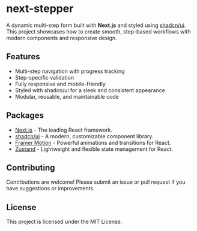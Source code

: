 # next-stepper

A dynamic multi-step form built with **Next.js** and styled using
[shadcn/ui](https://ui.shadcn.com/). This project showcases how to create
smooth, step-based workflows with modern components and responsive design.

## Features

- Multi-step navigation with progress tracking
- Step-specific validation
- Fully responsive and mobile-friendly
- Styled with shadcn/ui for a sleek and consistent appearance
- Modular, reusable, and maintainable code

## Packages

- [Next.js](https://nextjs.org/) - The leading React framework.
- [shadcn/ui](https://ui.shadcn.com/) - A modern, customizable component
  library.
- [Framer Motion](https://www.framer.com/motion/) - Powerful animations and
  transitions for React.
- [Zustand](https://zustand-demo.pmnd.rs/) - Lightweight and flexible state
  management for React.

## Contributing

Contributions are welcome! Please submit an issue or pull request if you have
suggestions or improvements.

## License

This project is licensed under the MIT License.
